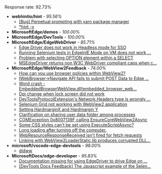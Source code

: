 Response rate: 92.73%

* **webhintio/hint** - _95.56%_
  * [[Bug] Perpetual prompting with yarn package manager](https://github.com/webhintio/hint/issues/5198)
  * [*hint -v](https://github.com/webhintio/hint/issues/5174)
* **MicrosoftEdge/demos** - _100.00%_
* **MicrosoftEdge/DevTools** - _100.00%_
* **MicrosoftEdge/EdgeWebDriver** - _85.71%_
  * [Edge Driver does not work in Headless mode for SSO](https://github.com/MicrosoftEdge/EdgeWebDriver/issues/28)
  * [Running Selenium tests in EdgeInIE Mode on VM does not work ...](https://github.com/MicrosoftEdge/EdgeWebDriver/issues/27)
  * [Problem with selecting OPTION element within a SELECT](https://github.com/MicrosoftEdge/EdgeWebDriver/issues/26)
  * [MSEdgeDriver returns non W3C WebDriver compliant caps when c...](https://github.com/MicrosoftEdge/EdgeWebDriver/issues/23)
* **MicrosoftEdge/WebView2Feedback** - _74.00%_
  * [How can you use browser policies within WebView2?](https://github.com/MicrosoftEdge/WebView2Feedback/issues/2507)
  * [IWebBrowser->Navigate API fails to submit POST Data to Edge ...](https://github.com/MicrosoftEdge/WebView2Feedback/issues/2505)
  * [Word crash - EmbeddedBrowserWebView.dll!embedded_browser_web...](https://github.com/MicrosoftEdge/WebView2Feedback/issues/2496)
  * [Dpi change when lock screen did not work](https://github.com/MicrosoftEdge/WebView2Feedback/issues/2493)
  * [DevToolsProtocolExtension's Network.Headers type is wrongly ...](https://github.com/MicrosoftEdge/WebView2Feedback/issues/2488)
  * [Selenium Grid not working with WebView2 application](https://github.com/MicrosoftEdge/WebView2Feedback/issues/2470)
  * [Setting HardmarginX and Hardmargin Y](https://github.com/MicrosoftEdge/WebView2Feedback/issues/2504)
  * [Clarification on sharing user data folder among processes](https://github.com/MicrosoftEdge/WebView2Feedback/issues/2503)
  * [COMException 0x8007139F calling EnsureCoreWebView2Async](https://github.com/MicrosoftEdge/WebView2Feedback/issues/2495)
  * [Some CSS styles can't be set using ExecuteScriptAsync?](https://github.com/MicrosoftEdge/WebView2Feedback/issues/2483)
  * [Long loading after turning off the computer.](https://github.com/MicrosoftEdge/WebView2Feedback/issues/2475)
  * [WebResourceResponseReceived isn't fired for fetch requests](https://github.com/MicrosoftEdge/WebView2Feedback/issues/2471)
  * [Linking with WebView2LoaderStatic.lib produces corrupted DLL...](https://github.com/MicrosoftEdge/WebView2Feedback/issues/2462)
* **microsoft/vscode-edge-devtools** - _98.00%_
  * [didww](https://github.com/microsoft/vscode-edge-devtools/issues/1069)
* **MicrosoftDocs/edge-developer** - _95.83%_
  * [Documentation missing for using EdgeDriver to drive Edge on ...](https://github.com/MicrosoftDocs/edge-developer/issues/1997)
  * [[DevTools Docs Feedback] The Javascript example of the Selen...](https://github.com/MicrosoftDocs/edge-developer/issues/1996)